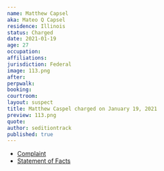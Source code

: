 ```yaml
---
name: Matthew Capsel
aka: Mateo Q Capsel
residence: Illinois
status: Charged
date: 2021-01-19
age: 27
occupation:
affiliations:
jurisdiction: Federal
image: 113.png
after:
perpwalk:
booking:
courtroom:
layout: suspect
title: Matthew Caspel charged on January 19, 2021
preview: 113.png
quote:
author: seditiontrack
published: true
---
```


- [Complaint](https://www.justice.gov/file/1360776/download)
- [Statement of Facts](https://www.justice.gov/file/1360776/download)
